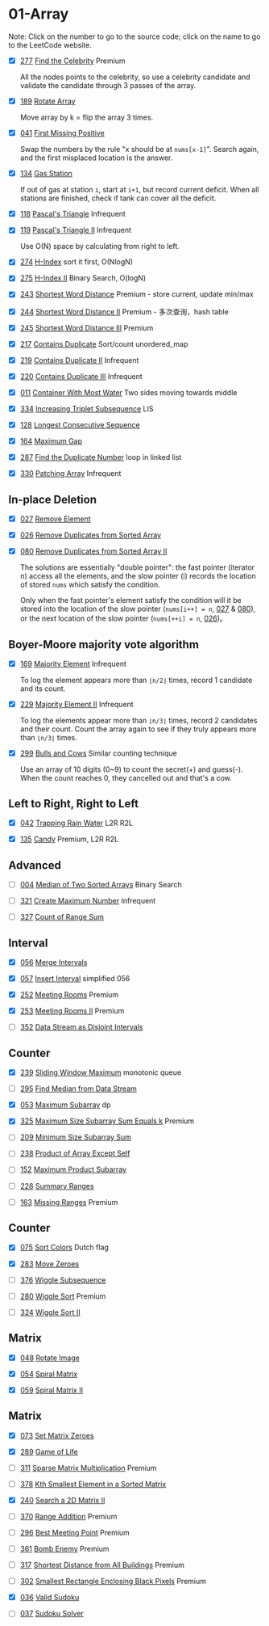 # 01-Array
Note: Click on the number to go to the source code; click on the name to go to the LeetCode website.

- [x] [277](277_Find_the_Celebrity.cpp) [Find the Celebrity](https://leetcode.com/problems/find-the-celebrity/description/) Premium

    All the nodes points to the celebrity, so use a celebrity candidate and validate the candidate through 3 passes of the array.

- [x] [189](189_Rotate_Array.cpp) [Rotate Array](https://leetcode.com/problems/rotate-array/description/)

    Move array by k = flip the array 3 times.

- [x] [041](041_First_Missing_Positive.cpp) [First Missing Positive](https://leetcode.com/problems/first-missing-positive/description/)

    Swap the numbers by the rule "x should be at `nums[x-1]`". Search again, and the first misplaced location is the answer.

- [x] [134](134_Gas_Station.cpp) [Gas Station](https://leetcode.com/problems/gas-station/description/)

    If out of gas at station `i`, start at `i+1`, but record current deficit. When all stations are finished, check if tank can cover all the deficit.

- [x] [118](118_Pascal's_Triangle.cpp) [Pascal's Triangle](https://leetcode.com/problems/pascals-triangle/description/) Infrequent

- [x] [119](119_Pascal's_Triangle_II.cpp) [Pascal's Triangle II](https://leetcode.com/problems/pascals-triangle-ii/description/) Infrequent

    Use O(N) space by calculating from right to left.

- [x] [274](274_H-Index.cpp) [H-Index](https://leetcode.com/problems/h-index/description/) sort it first, O(NlogN)

- [x] [275](275_H-Index_II.cpp) [H-Index II](https://leetcode.com/problems/h-index-ii/description/) Binary Search, O(logN)

- [x] [243](243_Shortest_Word_Distance.cpp) [Shortest Word Distance](https://leetcode.com/problems/shortest-word-distance/description/) Premium - store current, update min/max

- [x] [244](244_Shortest_Word_Distance_II.cpp) [Shortest Word Distance II](https://leetcode.com/problems/shortest-word-distance-ii/description/) Premium - 多次查询，hash table

- [x] [245](245_Shortest_Word_Distance_III.cpp) [Shortest Word Distance III](https://leetcode.com/problems/shortest-word-distance-iii/description/) Premium

- [x] [217](217_Contains_Duplicate.cpp) [Contains Duplicate](https://leetcode.com/problems/contains-duplicate/description/) Sort/count unordered_map

- [x] [219](219_Contains_Duplicate_II.cpp) [Contains Duplicate II](https://leetcode.com/problems/contains-duplicate-ii/description/) Infrequent

- [x] [220](220_Contains_Duplicate_III.cpp) [Contains Duplicate III](https://leetcode.com/problems/contains-duplicate-iii/description/) Infrequent

- [x] [011](011_Container_With_Most_Water.cpp) [Container With Most Water](https://leetcode.com/problems/container-with-most-water/description/) Two sides moving towards middle

- [x] [334](334_Increasing_Triplet_Subsequence.cpp) [Increasing Triplet Subsequence](https://leetcode.com/problems/increasing-triplet-subsequence/description/) LIS

- [x] [128](128_Longest_Consecutive_Sequence.cpp) [Longest Consecutive Sequence](https://leetcode.com/problems/longest-consecutive-sequence/description/)

- [x] [164](164_Maximum_Gap.cpp) [Maximum Gap](https://leetcode.com/problems/maximum-gap/description/)

- [x] [287](287_Find_the_Duplicate_Number.cpp) [Find the Duplicate Number](https://leetcode.com/problems/find-the-duplicate-number/description/) loop in linked list

- [x] [330](330_Patching_Array.cpp) [Patching Array](https://leetcode.com/problems/patching-array/description/) Infrequent


## In-place Deletion

- [x] [027](027_Remove_Element.cpp) [Remove Element](https://leetcode.com/problems/remove-element/)

- [x] [026](026_Remove_Duplicates_from_Sorted_Array.cpp) [Remove Duplicates from Sorted Array](https://leetcode.com/problems/remove-duplicates-from-sorted-array/description/)

- [x] [080](080_Remove_Duplicates_from_Sorted_Array_II.cpp) [Remove Duplicates from Sorted Array II](https://leetcode.com/problems/remove-duplicates-from-sorted-array-ii/description/)

    The solutions are essentially "double pointer": the fast pointer (iterator n) access all the elements, and the slow pointer (i) records the location of stored `nums` which satisfy the condition.

    Only when the fast pointer's element satisfy the condition will it be stored into the location of the slow pointer (`nums[i++] = n`, [027](027_Remove_Element.cpp) & [080](080_Remove_Duplicates_from_Sorted_Array_II.cpp)), or the next location of the slow pointer (`nums[++i] = n`, [026](026_Remove_Duplicates_from_Sorted_Array.cpp))。


## Boyer-Moore majority vote algorithm

- [x] [169](169_Majority_Element.cpp) [Majority Element](https://leetcode.com/problems/majority-element/description/) Infrequent

    To log the element appears more than `⌊n/2⌋` times, record 1 candidate and its count.

- [X] [229](229_Majority_Element_II.cpp) [Majority Element II](https://leetcode.com/problems/majority-element-ii/description/) Infrequent

    To log the elements appear more than `⌊n/3⌋` times, record 2 candidates and their count. Count the array again to see if they truly appears more than `⌊n/3⌋` times.

- [x] [299](299_Bulls_and_Cows.cpp) [Bulls and Cows](https://leetcode.com/problems/bulls-and-cows/) Similar counting technique

    Use an array of 10 digits (0~9) to count the secret(+) and guess(-). When the count reaches 0, they cancelled out and that's a cow.


## Left to Right, Right to Left

- [x] [042](042_Trapping_Rain_Water.cpp) [Trapping Rain Water](https://leetcode.com/problems/trapping-rain-water/description/) L2R R2L

- [x] [135](135_Candy.cpp) [Candy](https://leetcode.com/problems/candy/description/) Premium, L2R R2L


## Advanced

- [ ] [004](004_Median_of_Two_Sorted_Arrays.cpp) [Median of Two Sorted Arrays](https://leetcode.com/problems/median-of-two-sorted-arrays/description/) Binary Search

- [ ] [321](321_Create_Maximum_Number.cpp) [Create Maximum Number](https://leetcode.com/problems/create-maximum-number/description/) Infrequent

- [ ] [327](327_Count_of_Range_Sum.cpp) [Count of Range Sum](https://leetcode.com/problems/count-of-range-sum/description/)

## Interval

- [x] [056](056_Merge_Intervals.cpp) [Merge Intervals](https://leetcode.com/problems/merge-intervals/description/)

- [x] [057](057_Insert_Interval.cpp) [Insert Interval](https://leetcode.com/problems/insert-interval/description/) simplified 056

- [x] [252](252_Meeting_Rooms.cpp) [Meeting Rooms](https://leetcode.com/problems/meeting-rooms/description/) Premium

- [x] [253](253_Meeting_Rooms_II.cpp) [Meeting Rooms II](https://leetcode.com/problems/meeting-rooms-ii/description/) Premium

- [ ] [352](352_Data_Stream_as_Disjoint_Intervals.cpp) [Data Stream as Disjoint Intervals](https://leetcode.com/problems/data-stream-as-disjoint-intervals/description/)

## Counter

- [x] [239](239_Sliding_Window_Maximum.cpp) [Sliding Window Maximum](https://leetcode.com/problems/sliding-window-maximum/description/) monotonic queue

- [ ] [295](295_Find_Median_from_Data_Stream.cpp) [Find Median from Data Stream](https://leetcode.com/problems/find-median-from-data-stream/description/)

- [x] [053](053_Maximum_Subarray.cpp) [Maximum Subarray](https://leetcode.com/problems/maximum-subarray/description/) dp

- [x] [325](325_Maximum_Size_Subarray_Sum_Equals_k.cpp) [Maximum Size Subarray Sum Equals k](https://leetcode.com/problems/maximum-size-subarray-sum-equals-k/) Premium

- [ ] [209](209_Minimum_Size_Subarray_Sum.cpp) [Minimum Size Subarray Sum](https://leetcode.com/problems/minimum-size-subarray-sum/description/)

- [ ] [238](238_Product_of_Array_Except_Self.cpp) [Product of Array Except Self](https://leetcode.com/problems/product-of-array-except-self/description/)

- [ ] [152](152_Maximum_Product_Subarray.cpp) [Maximum Product Subarray](https://leetcode.com/problems/maximum-product-subarray/description/)

- [ ] [228](228_Summary_Ranges.cpp) [Summary Ranges](https://leetcode.com/problems/summary-ranges/description/)

- [ ] [163](163_Missing_Ranges.cpp) [Missing Ranges](https://leetcode.com/problems/missing-ranges/description/) Premium

## Counter


- [x] [075](075_Sort_Colors.cpp) [Sort Colors](https://leetcode.com/problems/sort-colors/description/) Dutch flag

- [x] [283](283_Move_Zeroes.cpp) [Move Zeroes](https://leetcode.com/problems/move-zeroes/description/)

- [ ] [376](376_Wiggle_Subsequence.cpp) [Wiggle Subsequence](https://leetcode.com/problems/wiggle-subsequence/description/)

- [ ] [280](280_Wiggle_Sort.cpp) [Wiggle Sort](https://leetcode.com/problems/wiggle-sort/description/) Premium

- [ ] [324](324_Wiggle_Sort_II.cpp) [Wiggle Sort II](https://leetcode.com/problems/wiggle-sort-ii/description/)


## Matrix

- [x] [048](048_Rotate_Image.cpp) [Rotate Image](https://leetcode.com/problems/rotate-image/description/)

- [x] [054](054_Spiral_Matrix.cpp) [Spiral Matrix](https://leetcode.com/problems/spiral-matrix/description/)

- [x] [059](059_Spiral_Matrix_II.cpp) [Spiral Matrix II](https://leetcode.com/problems/spiral-matrix-ii/description/)


## Matrix

- [x] [073](073_Set_Matrix_Zeroes.cpp) [Set Matrix Zeroes](https://leetcode.com/problems/set-matrix-zeroes/description/)

- [x] [289](289_Game_of_Life.cpp) [Game of Life](https://leetcode.com/problems/game-of-life/description/)

- [ ] [311](311_Sparse_Matrix_Multiplication.cpp) [Sparse Matrix Multiplication](https://leetcode.com/problems/sparse-matrix-multiplication/description/) Premium

- [ ] [378](378_Kth_Smallest_Element_in_a_Sorted_Matrix.cpp) [Kth Smallest Element in a Sorted Matrix](https://leetcode.com/problems/kth-smallest-element-in-a-sorted-matrix/description/)

- [x] [240](240_Search_a_2D_Matrix_II.cpp) [Search a 2D Matrix II](https://leetcode.com/problems/search-a-2d-matrix-ii/description/)
- [ ] [370](370_Range_Addition.cpp) [Range Addition](https://leetcode.com/problems/range-addition/description/) Premium

- [ ] [296](296_Best_Meeting_Point.cpp) [Best Meeting Point](https://leetcode.com/problems/best-meeting-point/description/) Premium

- [ ] [361](361_Bomb_Enemy.cpp) [Bomb Enemy](https://leetcode.com/problems/bomb-enemy/description/) Premium

- [ ] [317](317_Shortest_Distance_from_All_Buildings.cpp) [Shortest Distance from All Buildings](https://leetcode.com/problems/shortest-distance-from-all-buildings/description/) Premium

- [ ] [302](302_Smallest_Rectangle_Enclosing_Black_Pixels.cpp) [Smallest Rectangle Enclosing Black Pixels](https://leetcode.com/problems/smallest-rectangle-enclosing-black-pixels/description/) Premium

- [x] [036](036_Valid_Sudoku.cpp) [Valid Sudoku](https://leetcode.com/problems/valid-sudoku/description/)

- [ ] [037](037_Sudoku_Solver.cpp) [Sudoku Solver](https://leetcode.com/problems/sudoku-solver/description/)
